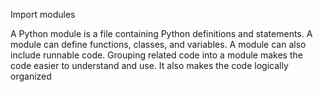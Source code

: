 Import modules

A Python module is a file containing Python definitions and statements. A module can define functions, classes, and variables. A module can also include runnable code. Grouping related code into a module makes the code easier to understand and use. It also makes the code logically organized